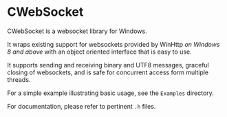 # CWebSocket
CWebSocket is a websocket library for Windows.

It wraps existing support for websockets provided by WinHttp *on Windows 8 and above* with an object oriented interface that is easy to use.

It supports sending and receiving binary and UTF8 messages, graceful closing of websockets, and is safe for concurrent access form multiple threads.

For a simple example illustrating basic usage, see the `Examples` directory.

For documentation, please refer to pertinent `.h` files.
